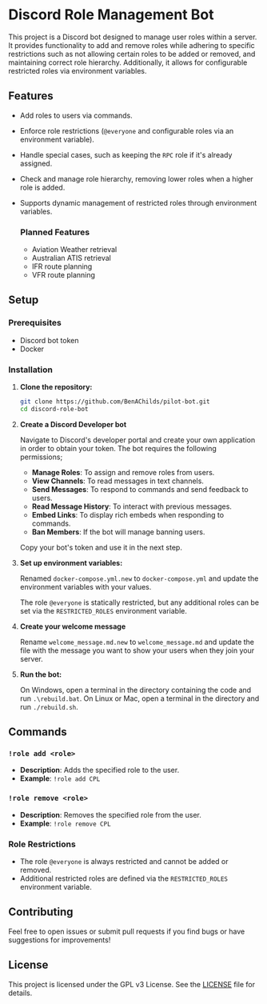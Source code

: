 # Discord Role Management Bot

This project is a Discord bot designed to manage user roles within a server. It provides functionality to add and remove roles while adhering to specific restrictions such as not allowing certain roles to be added or removed, and maintaining correct role hierarchy. Additionally, it allows for configurable restricted roles via environment variables.

## Features

- Add roles to users via commands.
- Enforce role restrictions (`@everyone` and configurable roles via an environment variable).
- Handle special cases, such as keeping the `RPC` role if it's already assigned.
- Check and manage role hierarchy, removing lower roles when a higher role is added.
- Supports dynamic management of restricted roles through environment variables.

    ### Planned Features

    - Aviation Weather retrieval
    - Australian ATIS retrieval
    - IFR route planning
    - VFR route planning

## Setup

### Prerequisites

- Discord bot token
- Docker

### Installation

1. **Clone the repository:**

    ```bash
    git clone https://github.com/BenAChilds/pilot-bot.git
    cd discord-role-bot
    ```

2. **Create a Discord Developer bot**

    Navigate to Discord's developer portal and create your own application in order to obtain your token.
    The bot requires the following permissions;
    - **Manage Roles**: To assign and remove roles from users.
    - **View Channels**: To read messages in text channels.
    - **Send Messages**: To respond to commands and send feedback to users.
    - **Read Message History**: To interact with previous messages.
    - **Embed Links**: To display rich embeds when responding to commands.
    - **Ban Members**: If the bot will manage banning users.

    Copy your bot's token and use it in the next step.

3. **Set up environment variables:**

    Renamed `docker-compose.yml.new` to `docker-compose.yml` and update the environment variables with your values.

    The role `@everyone` is statically restricted, but any additional roles can be set via the `RESTRICTED_ROLES` environment variable.

4. **Create your welcome message**

    Rename `welcome_message.md.new` to `welcome_message.md` and update the file with the message you want to show your users when they join your server.

5. **Run the bot:**

    On Windows, open a terminal in the directory containing the code and run `.\rebuild.bat`.
    On Linux or Mac, open a terminal in the directory and run `./rebuild.sh`.

## Commands

### `!role add <role>`
- **Description**: Adds the specified role to the user.
- **Example**: `!role add CPL`

### `!role remove <role>`
- **Description**: Removes the specified role from the user.
- **Example**: `!role remove CPL`

### Role Restrictions
- The role `@everyone` is always restricted and cannot be added or removed.
- Additional restricted roles are defined via the `RESTRICTED_ROLES` environment variable.

## Contributing

Feel free to open issues or submit pull requests if you find bugs or have suggestions for improvements!

## License

This project is licensed under the GPL v3 License. See the [LICENSE](LICENSE) file for details.
